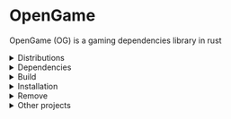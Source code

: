 OpenGame
======
OpenGame (OG) is a gaming dependencies library in rust

<details>
<summary>Distributions</summary>

+ Fedora
+ Arch (need test)
+ Ubuntu
+ ElementaryOS
</details>

<details>
<summary>Dependencies</summary>

Install curl on your system to use installation command

```shell
curl --proto '=https' --tlsv1.2 -sSf https://sh.rustup.rs | sh
```
</details>

<details>
<summary>Build</summary>

Use <a target="_blank" href="https://github.com/rust-embedded/cross">cross</a> to compile for
a release with target `x86_64-unknown-linux-gnu`<br>
You can use `cargo check` or `cargo run` for debug

```shell
cross build --target x86_64-unknown-linux-gnu --release
```
</details>

<details>
<summary>Installation</summary>

Install curl on your system to use installation command

```shell
curl -L https://raw.githubusercontent.com/Dragnansia/OpenGame/main/install.sh | sh
```
</details>

<details>
<summary>Remove</summary>

```shell
rm ~/bin/opengame
```
</details>

<details>
<summary>Other projects</summary>

+ <a target="_blank" href="https://github.com/Ahmed-Al-Balochi/LibreGaming">LibreGaming</a>
</details>
